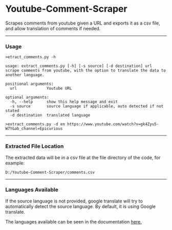# Youtube-Comment-Scraper

Scrapes comments from youtube given a URL and exports it as a csv file, and allow translation of comments if needed. 

------
### Usage

```
>etract_comments.py -h

usage: extract_comments.py [-h] [-s source] [-d destination] url
scrape comments from youtube, with the option to translate the data to another language.

positional arguments:
  url             Youtube URL

optional arguments:
  -h, --help      show this help message and exit
  -s source       source language if applicable, auto detected if not stated
  -d destination  translated language

>extract_comments.py -d en https://www.youtube.com/watch?v=gk4Zyu5-W7Y&ab_channel=Epicurious
```
-------
### Extracted File Location
The extracted data will be in a csv file at the file directory of the code, for example:
```
D:/Youtube-Comment-Scraper/comments.csv
```
------
### Languages Available
If the source language is not provided, google translate will try to automatically detect the source language. By default, it is using Google translate.

The languages available can be seen in the documentation [here.](https://pypi.org/project/translate-api/)

